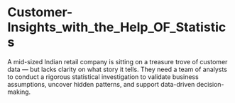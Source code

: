 # Customer-Insights_with_the_Help_OF_Statistics
A mid-sized Indian retail company is sitting on a treasure trove of customer data — but lacks clarity on what story it tells. They need a team of analysts to conduct a rigorous statistical investigation to validate business assumptions, uncover hidden patterns, and support data-driven decision-making.
